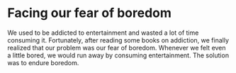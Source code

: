 # Facing our fear of boredom 

We used to be addicted to entertainment and wasted a lot of time consuming it. Fortunately, after reading some books on addiction, we finally realized that our problem was our fear of boredom. Whenever we felt even a little bored, we would run away by consuming entertainment. The solution was to endure boredom.    
